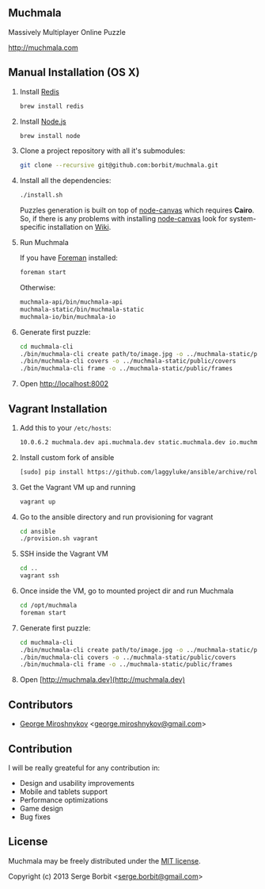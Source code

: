 Muchmala
--------

Massively Multiplayer Online Puzzle

http://muchmala.com

Manual Installation (OS X)
----------------------------

1. Install [Redis](http://redis.io/)
    ```bash
    brew install redis
    ```

2. Install [Node.js](http://nodejs.org/)
    ```bash
    brew install node
    ```

3. Clone a project repository with all it's submodules:
    ```bash
    git clone --recursive git@github.com:borbit/muchmala.git
    ```

4. Install all the dependencies:
    ```bash
    ./install.sh
    ```

    Puzzles generation is built on top of [node-canvas](https://github.com/LearnBoost/node-canvas) which requires **Cairo**. So, if there is any problems with installing [node-canvas](https://github.com/LearnBoost/node-canvas) look for system-specific installation on [Wiki](https://github.com/LearnBoost/node-canvas/wiki/_pages).

5. Run Muchmala

    If you have [Foreman](http://ddollar.github.io/foreman/) installed:
    ```bash
    foreman start
    ```

    Otherwise:
    ```bash
    muchmala-api/bin/muchmala-api
    muchmala-static/bin/muchmala-static
    muchmala-io/bin/muchmala-io
    ```

6. Generate first puzzle:
    ```bash
    cd muchmala-cli
    ./bin/muchmala-cli create path/to/image.jpg -o ../muchmala-static/public
    ./bin/muchmala-cli covers -o ../muchmala-static/public/covers
    ./bin/muchmala-cli frame -o ../muchmala-static/public/frames
    ```
    
7. Open [http://localhost:8002](http://localhost:8002)

Vagrant Installation
--------------------

1. Add this to your `/etc/hosts`:
    ```bash
    10.0.6.2 muchmala.dev api.muchmala.dev static.muchmala.dev io.muchmala.dev
    ```

2. Install custom fork of ansible
    ```bash
    [sudo] pip install https://github.com/laggyluke/ansible/archive/roles_combine_vars.zip
    ```

3. Get the Vagrant VM up and running
    ```bash
    vagrant up
    ```

4. Go to the ansible directory and run provisioning for vagrant
    ```bash
    cd ansible
    ./provision.sh vagrant
    ```

5. SSH inside the Vagrant VM
    ```bash
    cd ..
    vagrant ssh
    ```

6. Once inside the VM, go to mounted project dir and run Muchmala
    ```bash
    cd /opt/muchmala
    foreman start
    ```
    
7. Generate first puzzle:
    ```bash
    cd muchmala-cli
    ./bin/muchmala-cli create path/to/image.jpg -o ../muchmala-static/public
    ./bin/muchmala-cli covers -o ../muchmala-static/public/covers
    ./bin/muchmala-cli frame -o ../muchmala-static/public/frames
    ```

8. Open [http://muchmala.dev](http://muchmala.dev)

Contributors
------------

- [George Miroshnykov](https://github.com/laggyluke) <[george.miroshnykov@gmail.com](george.miroshnykov@gmail.com)>

Contribution
------------

I will be really greateful for any contribution in:

* Design and usability improvements
* Mobile and tablets support
* Performance optimizations
* Game design
* Bug fixes

License
-------

Muchmala may be freely distributed under the [MIT license](http://en.wikipedia.org/wiki/MIT_License#License_terms).

Copyright (c) 2013 Serge Borbit &lt;serge.borbit@gmail.com&gt;
